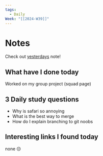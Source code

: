 ```yaml
---
tags:
  - Daily
Week: "[[2024-W39]]"
---
```

# Notes
Check out [yesterdays](2024-09-17) note!
## What have I done today
Worked on my group project (squad page)
## 3 Daily study questions
- Why is safari so annoying
- What is the best way to merge
- How do I explain branching to git noobs

## Interesting links I found today
none 😔